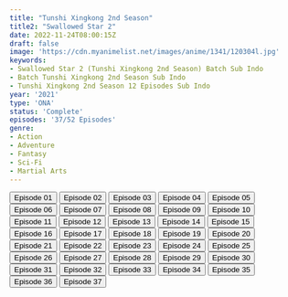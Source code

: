 ```yaml
---
title: "Tunshi Xingkong 2nd Season"
title2: "Swallowed Star 2"
date: 2022-11-24T08:00:15Z
draft: false
image: 'https://cdn.myanimelist.net/images/anime/1341/120304l.jpg'
keywords:
- Swallowed Star 2 (Tunshi Xingkong 2nd Season) Batch Sub Indo
- Batch Tunshi Xingkong 2nd Season Sub Indo
- Tunshi Xingkong 2nd Season 12 Episodes Sub Indo
year: '2021'
type: 'ONA'
status: 'Complete'
episodes: '37/52 Episodes'
genre:
- Action
- Adventure
- Fantasy
- Sci-Fi
- Martial Arts
---
```


<div class="d-g gg-5 gtc-r ai-c">
<button onclick="window.open('?kur=KISAMA TATAKAO/SWLST_S2/1/MP4/Kuramanime-SWLST_S2-01-480p-Anichin','_blank')">Episode 01</button>
<button onclick="window.open('?kur=KISAMA TATAKAO/SWLST_S2/2/MP4/Kuramanime-SWLST_S2-02-480p-Anichin','_blank')">Episode 02</button>
<button onclick="window.open('?kur=KISAMA TATAKAO/SWLST_S2/3/MP4/Kuramanime-SWLST_S2-03-480p-Anichin','_blank')">Episode 03</button>
<button onclick="window.open('?kur=KISAMA TATAKAO/SWLST_S2/4/MP4/Kuramanime-SWLST_S2-04-480p-Anichin','_blank')">Episode 04</button>
<button onclick="window.open('?kur=KISAMA TATAKAO/SWLST_S2/5/MP4/Kuramanime-SWLST_S2-05-480p-Anichin','_blank')">Episode 05</button>
<button onclick="window.open('?kur=KISAMA TATAKAO/SWLST_S2/6/MP4/Kuramanime-SWLST_S2-06-480p-Anichin','_blank')">Episode 06</button>
<button onclick="window.open('?kur=KISAMA TATAKAO/SWLST_S2/7/MP4/Kuramanime-SWLST_S2-07-480p-Anichin','_blank')">Episode 07</button>
<button onclick="window.open('?kur=KISAMA TATAKAO/SWLST_S2/8/MP4/Kuramanime-SWLST_S2-08-480p-Anichin','_blank')">Episode 08</button>
<button onclick="window.open('?kur=KISAMA TATAKAO/SWLST_S2/9/MP4/Kuramanime-SWLST_S2-09-480p-Anichin','_blank')">Episode 09</button>
<button onclick="window.open('?kur=KISAMA TATAKAO/SWLST_S2/10/MP4/Kuramanime-SWLST_S2-10-480p-Anichin','_blank')">Episode 10</button>
<button onclick="window.open('?kur=KISAMA TATAKAO/SWLST_S2/11/MP4/Kuramanime-SWLST_S2-11-480p-Anichin','_blank')">Episode 11</button>
<button onclick="window.open('?kur=KISAMA TATAKAO/SWLST_S2/12/MP4/Kuramanime-SWLST_S2-12-480p-Anichin','_blank')">Episode 12</button>
<button onclick="window.open('?kur=KISAMA TATAKAO/SWLST_S2/13/MP4/Kuramanime-SWLST_S2-13-480p-Anichin','_blank')">Episode 13</button>
<button onclick="window.open('?kur=KISAMA TATAKAO/SWLST_S2/14/MP4/Kuramanime-SWLST_S2-14-480p-Anichin','_blank')">Episode 14</button>
<button onclick="window.open('?kur=KISAMA TATAKAO/SWLST_S2/15/MP4/Kuramanime-SWLST_S2-15-480p-Anichin','_blank')">Episode 15</button>
<button onclick="window.open('?kur=KISAMA TATAKAO/SWLST_S2/16/MP4/Kuramanime-SWLST_S2-16-480p-Anichin','_blank')">Episode 16</button>
<button onclick="window.open('?kur=KISAMA TATAKAO/SWLST_S2/17/MP4/Kuramanime-SWLST_S2-17-480p-Anichin','_blank')">Episode 17</button>
<button onclick="window.open('?kur=KISAMA TATAKAO/SWLST_S2/18/MP4/Kuramanime-SWLST_S2-18-480p-Anichin','_blank')">Episode 18</button>
<button onclick="window.open('?kur=KISAMA TATAKAO/SWLST_S2/19/MP4/Kuramanime-SWLST_S2-19-480p-Anichin','_blank')">Episode 19</button>
<button onclick="window.open('?kur=KISAMA TATAKAO/SWLST_S2/20/MP4/Kuramanime-SWLST_S2-20-480p-Anichin','_blank')">Episode 20</button>
<button onclick="window.open('?kur=KISAMA TATAKAO/SWLST_S2/21/MP4/Kuramanime-SWLST_S2-21-480p-Anichin','_blank')">Episode 21</button>
<button onclick="window.open('?kur=KISAMA TATAKAO/SWLST_S2/22/MP4/Kuramanime-SWLST_S2-22-480p-Anichin','_blank')">Episode 22</button>
<button onclick="window.open('?kur=KISAMA TATAKAO/SWLST_S2/23/MP4/Kuramanime-SWLST_S2-23-480p-Anichin','_blank')">Episode 23</button>
<button onclick="window.open('?kur=KISAMA TATAKAO/SWLST_S2/24/MP4/Kuramanime-SWLST_S2-24-480p-Anichin','_blank')">Episode 24</button>
<button onclick="window.open('?kur=KISAMA TATAKAO/SWLST_S2/25/MP4/Kuramanime-SWLST_S2-25-480p-Anichin','_blank')">Episode 25</button>
<button onclick="window.open('?kur=KISAMA TATAKAO/SWLST_S2/26/MP4/Kuramanime-SWLST_S2-26-480p-Anichin','_blank')">Episode 26</button>
<button onclick="window.open('?kur=KISAMA TATAKAO/SWLST_S2/27/MP4/Kuramanime-SWLST_S2-27-480p-Anichin','_blank')">Episode 27</button>
<button onclick="window.open('?kur=KISAMA TATAKAO/SWLST_S2/28/MP4/Kuramanime-SWLST_S2-28-480p-Anichin','_blank')">Episode 28</button>
<button onclick="window.open('?kur=KISAMA TATAKAO/SWLST_S2/29/MP4/Kuramanime-SWLST_S2-29-480p-Anichin','_blank')">Episode 29</button>
<button onclick="window.open('?kur=KISAMA TATAKAO/SWLST_S2/30/MP4/Kuramanime-SWLST_S2-30-480p-Anichin','_blank')">Episode 30</button>
<button onclick="window.open('?arc=QjHFiALufp_20221012/31/MP4/Kuramanime-SWLST_S2-31-480p-Anichin','_blank')">Episode 31</button>
<button onclick="window.open('?arc=TuMjJLpEnI_20221019/32/MP4/Kuramanime-SWLST_S2-32-480p-Anichin','_blank')">Episode 32</button>
<button onclick="window.open('?arc=L1jkvmzDVp_20221026/33/MP4/Kuramanime-SWLST_S2-33-480p-Anichin','_blank')">Episode 33</button>
<button onclick="window.open('?arc=mByMGTu1Cc_20221102/34/MP4/Kuramanime-SWLST_S2-34-480p-Anichin','_blank')">Episode 34</button>
<button onclick="window.open('?arc=XkgURUz7WX_20221109/35/MP4/Kuramanime-SWLST_S2-35-480p-Anichin','_blank')">Episode 35</button>
<button onclick="window.open('?arc=jQ8gESgc4y_20221116/36/MP4/Kuramanime-SWLST_S2-36-480p-Anichin','_blank')">Episode 36</button>
<button onclick="window.open('?arc=CIf1bph0Uk_20221123/37/MP4/Kuramanime-SWLST_S2-37-480p-Anichin','_blank')">Episode 37</button>
</div>